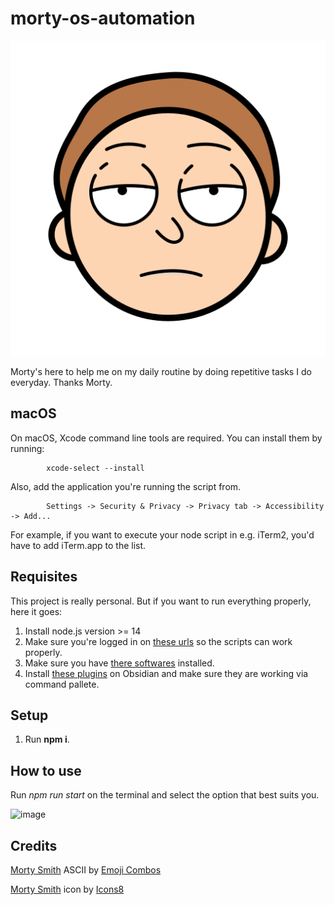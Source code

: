 # morty-os-automation

<div align="center">
    <img alt="Morty's face, bored" src="src/assets/morty.png">
</div>

Morty's here to help me on my daily routine by doing repetitive tasks I do everyday. Thanks Morty.

## macOS

On macOS, Xcode command line tools are required.
You can install them by running:

            xcode-select --install

Also, add the application you're running the script from.

            Settings -> Security & Privacy -> Privacy tab -> Accessibility -> Add...

For example, if you want to execute your node script in e.g. iTerm2, you'd have to add iTerm.app to the list.

## Requisites
This project is really personal. But if you want to run everything properly, here it goes:

1. Install node.js version >= 14
2. Make sure you're logged in on [these urls](https://github.com/brenobattaglin/morty-os-automator/blob/main/src/constants/url.js) so the scripts can work properly.
3. Make sure you have [there softwares](https://github.com/brenobattaglin/morty-os-automation/blob/main/src/constants/software-names.js) installed.
4. Install [these plugins](https://github.com/brenobattaglin/morty-os-automation/blob/main/src/constants/obsidian-commands.js) on Obsidian and make sure they are working via command pallete.


## Setup

1. Run **npm i**.

## How to use

Run _npm run start_ on the terminal and select the option that best suits you.

<img width="390" alt="image" src="https://github.com/brenobattaglin/morty-os-automation/assets/8771994/a90179bc-dc0b-40e8-8db9-8933224591ab">


## Credits

<a target="_blank" href="https://emojicombos.com/morty">Morty Smith</a> ASCII by <a target="_blank" href="https://emojicombos.com/">Emoji Combos</a>

<a target="_blank" href="https://icons8.com/icon/hAPVXSp7TpSM/morty-smith">Morty Smith</a> icon by <a target="_blank" href="https://icons8.com">Icons8</a>
